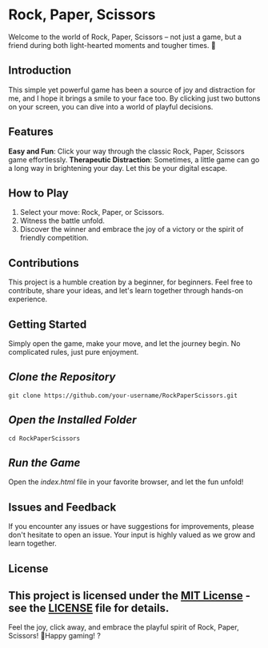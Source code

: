 # Rock, Paper, Scissors
Welcome to the world of Rock, Paper, Scissors – not just a game, but a friend during both light-hearted moments and tougher times. 🌟
## Introduction
This simple yet powerful game has been a source of joy and distraction for me, and I hope it brings a smile to your face too. By clicking just two buttons on your screen, you can dive into a world of playful decisions.
## Features
**Easy and Fun**: Click your way through the classic Rock, Paper, Scissors game effortlessly.
**Therapeutic Distraction**: Sometimes, a little game can go a long way in brightening your day. Let this be your digital escape.
## How to Play
1. Select your move: Rock, Paper, or Scissors.
2. Witness the battle unfold.
3. Discover the winner and embrace the joy of a victory or the spirit of friendly competition.
## Contributions
This project is a humble creation by a beginner, for beginners. Feel free to contribute, share your ideas, and let's learn together through hands-on experience.
## Getting Started
Simply open the game, make your move, and let the journey begin. No complicated rules, just pure enjoyment.
## *Clone the Repository*
```git clone https://github.com/your-username/RockPaperScissors.git```
## *Open the Installed Folder*
```cd RockPaperScissors```
## *Run the Game*
Open the _index.html_ file in your favorite browser, and let the fun unfold!
## Issues and Feedback
If you encounter any issues or have suggestions for improvements, please don't hesitate to open an issue. Your input is highly valued as we grow and learn together.
## License
This project is licensed under the [MIT License](https://opensource.org/license/mit/)  - see the [LICENSE](/LICENSE) file for details.
---
Feel the joy, click away, and embrace the playful spirit of Rock, Paper, Scissors! 🚀Happy gaming! ?
